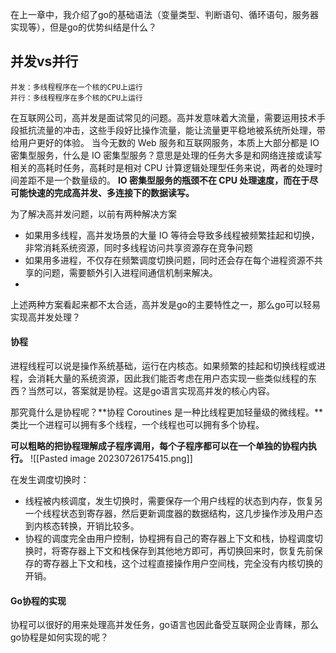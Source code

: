 
在上一章中，我介绍了go的基础语法（变量类型、判断语句、循环语句，服务器实现等），但是go的优势纠结是什么？

## 并发vs并行

```
并发：多线程程序在一个核的CPU上运行
并行：多线程程序在多个核的CPU上运行
```
在互联网公司，高并发是面试常见的问题。高并发意味着大流量，需要运用技术手段抵抗流量的冲击，这些手段好比操作流量，能让流量更平稳地被系统所处理，带给用户更好的体验。
当今无数的 Web 服务和互联网服务，本质上大部分都是 IO 密集型服务，什么是 IO 密集型服务？意思是处理的任务大多是和网络连接或读写相关的高耗时任务，高耗时是相对 CPU 计算逻辑处理型任务来说，两者的处理时间差距不是一个数量级的。
**IO 密集型服务的瓶颈不在 CPU 处理速度，而在于尽可能快速的完成高并发、多连接下的数据读写。**

为了解决高并发问题，以前有两种解决方案
- 如果用多线程，高并发场景的大量 IO 等待会导致多线程被频繁挂起和切换，非常消耗系统资源，同时多线程访问共享资源存在竞争问题
- 如果用多进程，不仅存在频繁调度切换问题，同时还会存在每个进程资源不共享的问题，需要额外引入进程间通信机制来解决。
- 
上述两种方案看起来都不太合适，高并发是go的主要特性之一，那么go可以轻易实现高并发处理？

#### 协程

进程线程可以说是操作系统基础，运行在内核态。如果频繁的挂起和切换线程或进程，会消耗大量的系统资源，因此我们能否考虑在用户态实现一些类似线程的东西？当然可以，答案就是协程。这是go语言实现高并发的核心内容。

那究竟什么是协程呢？**协程 Coroutines 是一种比线程更加轻量级的微线程。**类比一个进程可以拥有多个线程，一个线程也可以拥有多个协程。

**可以粗略的把协程理解成子程序调用，每个子程序都可以在一个单独的协程内执行。**
![[Pasted image 20230726175415.png]]

在发生调度切换时：
- 线程被内核调度，发生切换时，需要保存一个用户线程的状态到内存，恢复另一个线程状态到寄存器，然后更新调度器的数据结构，这几步操作涉及用户态到内核态转换，开销比较多。
- 协程的调度完全由用户控制，协程拥有自己的寄存器上下文和栈，协程调度切换时，将寄存器上下文和栈保存到其他地方即可，再切换回来时，恢复先前保存的寄存器上下文和栈，这个过程直接操作用户空间栈，完全没有内核切换的开销。

#### Go协程的实现

协程可以很好的用来处理高并发任务，go语言也因此备受互联网企业青睐，那么go协程是如何实现的呢？

